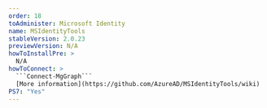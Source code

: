 ```yaml
---
order: 18
toAdminister: Microsoft Identity
name: MSIdentityTools
stableVersion: 2.0.23
previewVersion: N/A
howToInstallPre: >
  N/A
howToConnect: >
  ```Connect-MgGraph```
  [More information](https://github.com/AzureAD/MSIdentityTools/wiki)
PS7: "Yes"
---
```

